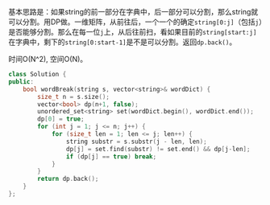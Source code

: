 基本思路是：如果string的前一部分在字典中，后一部分可以分割，那么string就可以分割。用DP做。一维矩阵，从前往后，一个一个的确定`string[0:j]`（包括`j`）是否能够分割。那么在每一位`j`上，从后往前扫，看如果目前的`string[start:j]`在字典中，剩下的`string[0:start-1]`是不是可以分割。返回`dp.back()`。

时间O(N^2), 空间O(N)。

```cpp
class Solution {
public:
    bool wordBreak(string s, vector<string>& wordDict) {
        size_t n = s.size();
        vector<bool> dp(n+1, false);
        unordered_set<string> set(wordDict.begin(), wordDict.end());
        dp[0] = true;
        for (int j = 1; j <= n; j++) {
            for (size_t len = 1; len <= j; len++) {
                string substr = s.substr(j - len, len);
                dp[j] = set.find(substr) != set.end() && dp[j-len];
                if (dp[j] == true) break;
            }
        }
        return dp.back();
    }
};
```